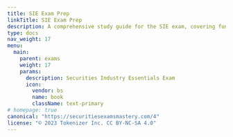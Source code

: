 ```yaml
---
title: SIE Exam Prep
linkTitle: SIE Exam Prep
description: A comprehensive study guide for the SIE exam, covering fundamental concepts, product knowledge, regulatory agencies, and ethical considerations essential for entry-level securities professionals.
type: docs
nav_weight: 17
menu:
  main:
    parent: exams
    weight: 17
    params:
      description: Securities Industry Essentials Exam
      icon:
        vendor: bs
        name: book
        className: text-primary
# homepage: true
canonical: "https://securitiesexamsmastery.com/4"
license: "© 2023 Tokenizer Inc. CC BY-NC-SA 4.0"
---
```


